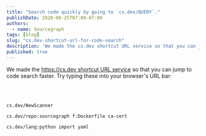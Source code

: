 ```yaml
---
title: "Search code quickly by going to `cs.dev/QUERY`."
publishDate: 2020-08-25T07:00-07:00
authors:
  - name: Sourcegraph
tags: [blog]
slug: "cs.dev-shortcut-url-for-code-search"
description: 'We made the cs.dev shortcut URL service so that you can jump to code search faster.'
published: true
---
```


We made the [https://cs.dev shortcut URL service](https://github.com/sourcegraph/shortcut) so that you can jump to code search faster. Try typing these into your browser's URL bar:

<br/><br/>

`cs.dev/NewScanner`

`cs.dev/repo:sourcegraph f:Dockerfile ca-cert`

`cs.dev/lang:python import yaml`

